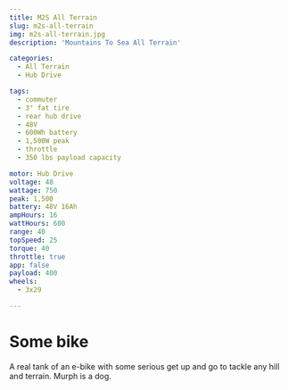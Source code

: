 ```yaml
---
title: M2S All Terrain
slug: m2s-all-terrain
img: m2s-all-terrain.jpg
description: 'Mountains To Sea All Terrain'

categories: 
  - All Terrain
  - Hub Drive

tags:
  - commuter 
  - 3" fat tire
  - rear hub drive
  - 48V
  - 600Wh battery
  - 1,500W peak
  - throttle
  - 350 lbs payload capacity

motor: Hub Drive
voltage: 48
wattage: 750
peak: 1,500
battery: 48V 16Ah
ampHours: 16
wattHours: 600
range: 40
topSpeed: 25
torque: 40
throttle: true
app: false
payload: 400
wheels:
  - 3x29

---
```


# Some bike

A real tank of an e-bike with some serious get up and go to tackle any hill and terrain. Murph is a dog.
